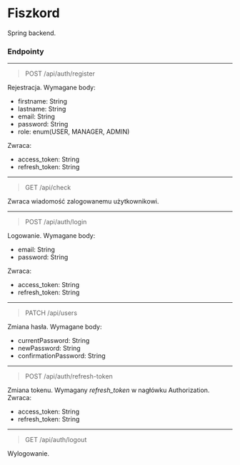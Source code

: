 # Fiszkord
Spring backend.

### Endpointy
---
> POST /api/auth/register

Rejestracja. Wymagane body:
- firstname: String
- lastname: String
- email: String
- password: String
- role: enum(USER, MANAGER, ADMIN)

Zwraca:
- access_token: String
- refresh_token: String

---

> GET /api/check

Zwraca wiadomość zalogowanemu użytkownikowi.

---

> POST /api/auth/login

Logowanie. Wymagane body:
- email: String
- password: String

Zwraca:
- access_token: String
- refresh_token: String

---

> PATCH /api/users

Zmiana hasła. Wymagane body:
- currentPassword: String
- newPassword: String
- confirmationPassword: String

---

> POST /api/auth/refresh-token

Zmiana tokenu. Wymagany *refresh_token* w nagłówku Authorization. Zwraca: 
- access_token: String
- refresh_token: String

---

> GET /api/auth/logout

Wylogowanie.
